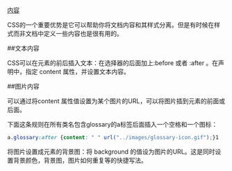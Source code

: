 ﻿[内容](https://developer.mozilla.org/zh-CN/docs/Web/Guide/CSS/Getting_started/Content)

CSS的一个重要优势是它可以帮助你将文档内容和其样式分离。但是有时候在样式而非文档中定义一些内容也是很有用的。


##文本内容

CSS可以在元素的前后插入文本：在选择器的后面加上:before 或者 :after 。在声明中，指定 content 属性，并设置文本内容。


##图片内容

可以通过将content 属性值设置为某个图片的URL，可以将图片插到元素的前面或后面。

下面这条规则在所有类名包含glossary的a标签后面插入一个空格和一个图标：

```css
a.glossary:after {content: " " url("../images/glossary-icon.gif");}1
```

将图片设置成元素的背景图：将 background 的值设为图片的URL。这是同时设置背景颜色，背景图，图片如何重复等的快捷写法。
